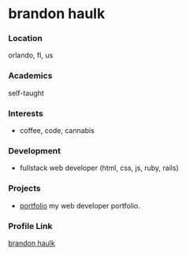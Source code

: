 # brandon haulk

### Location

orlando, fl, us

### Academics

self-taught

### Interests

- coffee, code, cannabis

### Development

- fullstack web developer (html, css, js, ruby, rails)

### Projects

- [portfolio](https://github.com/developerbrandon/portfolio_first-draft) my web developer portfolio.

### Profile Link

[brandon haulk](https://github.com/developerbrandon)
